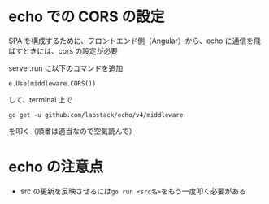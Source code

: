# echo での CORS の設定

SPA を構成するために、フロントエンド側（Angular）から、echo に通信を飛ばすときには、cors の設定が必要

server.run に以下のコマンドを追加

`e.Use(middleware.CORS())`

して、terminal 上で

`go get -u github.com/labstack/echo/v4/middleware`

を叩く（順番は適当なので空気読んで）

# echo の注意点

- src の更新を反映させるには`go run <src名>`をもう一度叩く必要がある
